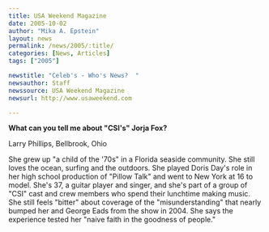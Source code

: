 ```yaml
---
title: USA Weekend Magazine
date: 2005-10-02
author: "Mika A. Epstein"
layout: news
permalink: /news/2005/:title/
categories: [News, Articles]
tags: ["2005"]

newstitle: "Celeb's - Who's News?  "
newsauthor: Staff
newssource: USA Weekend Magazine
newsurl: http://www.usaweekend.com

---
```

**What can you tell me about "CSI's" Jorja Fox?**

Larry Phillips, Bellbrook, Ohio

She grew up "a child of the '70s" in a Florida seaside community. She still loves the ocean, surfing and the outdoors. She played Doris Day's role in her high school production of "Pillow Talk" and went to New York at 16 to model. She's 37, a guitar player and singer, and she's part of a group of "CSI" cast and crew members who spend their lunchtime making music. She still feels "bitter" about coverage of the "misunderstanding" that nearly bumped her and George Eads from the show in 2004. She says the experience tested her "naive faith in the goodness of people."
